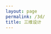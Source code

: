 ```yaml
---
layout: page
permalink: /3d/
title: 三维设计
---
```

<script type="text/javascript" src="/js/search_kw.js"></script>
<section class="post-list"></section>
<nav class="pagination"></nav>